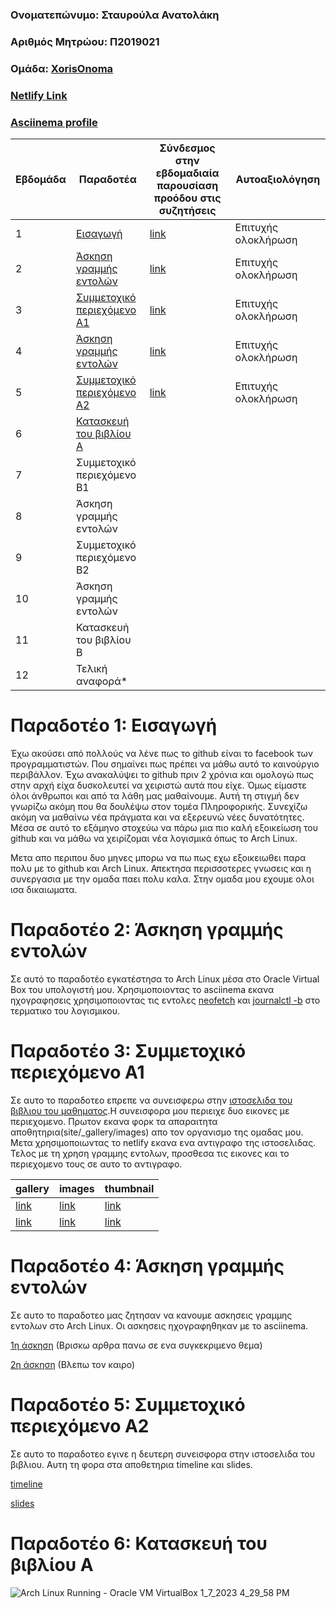 ### Ονοματεπώνυμο: Σταυρούλα Ανατολάκη
### Αριθμός Μητρώου: Π2019021
### Ομάδα: [XorisOnoma](https://github.com/XorisOnoma)
### [Netlify Link](https://aesthetic-kheer-623587.netlify.app/)
### [Asciinema profile](https://asciinema.org/~p19anat)

| Εβδομάδα | Παραδοτέα  | Σύνδεσμος στην εβδομαδιαία παρουσίαση προόδου στις συζητήσεις | Αυτοαξιολόγηση |
| --- | --- | --- | --- |
| 1 | [Εισαγωγή](https://github.com/StavroulaAnatolaki/hci/blob/2019021/projects/2019021/README.md#%CF%80%CE%B1%CF%81%CE%B1%CE%B4%CE%BF%CF%84%CE%AD%CE%BF-1-%CE%B5%CE%B9%CF%83%CE%B1%CE%B3%CF%89%CE%B3%CE%AE) |  [link](https://github.com/courses-ionio/help/discussions/817)  | Επιτυχής ολοκλήρωση | 
| 2 | [Άσκηση γραμμής εντολών](https://github.com/StavroulaAnatolaki/hci/blob/2019021/projects/2019021/README.md#%CF%80%CE%B1%CF%81%CE%B1%CE%B4%CE%BF%CF%84%CE%AD%CE%BF-2-%CE%AC%CF%83%CE%BA%CE%B7%CF%83%CE%B7-%CE%B3%CF%81%CE%B1%CE%BC%CE%BC%CE%AE%CF%82-%CE%B5%CE%BD%CF%84%CE%BF%CE%BB%CF%8E%CE%BD) |  [link](https://github.com/courses-ionio/help/discussions/1059)  |Επιτυχής ολοκλήρωση| 
| 3 | [Συμμετοχικό περιεχόμενο A1](https://github.com/StavroulaAnatolaki/hci/blob/2019021/projects/2019021/README.md#%CF%80%CE%B1%CF%81%CE%B1%CE%B4%CE%BF%CF%84%CE%AD%CE%BF-3-%CF%83%CF%85%CE%BC%CE%BC%CE%B5%CF%84%CE%BF%CF%87%CE%B9%CE%BA%CF%8C-%CF%80%CE%B5%CF%81%CE%B9%CE%B5%CF%87%CF%8C%CE%BC%CE%B5%CE%BD%CE%BF-a1) |  [link](https://github.com/courses-ionio/help/discussions/1402)  |Επιτυχής ολοκλήρωση | 
| 4 | [Άσκηση γραμμής εντολών](https://github.com/StavroulaAnatolaki/hci/blob/2019021/projects/2019021/README.md#%CF%80%CE%B1%CF%81%CE%B1%CE%B4%CE%BF%CF%84%CE%AD%CE%BF-4-%CE%AC%CF%83%CE%BA%CE%B7%CF%83%CE%B7-%CE%B3%CF%81%CE%B1%CE%BC%CE%BC%CE%AE%CF%82-%CE%B5%CE%BD%CF%84%CE%BF%CE%BB%CF%8E%CE%BD) |  [link](https://github.com/courses-ionio/help/discussions/1627)  | Επιτυχής ολοκλήρωση| 
| 5 | [Συμμετοχικό περιεχόμενο A2](https://github.com/StavroulaAnatolaki/hci/blob/2019021/projects/2019021/README.md#%CF%80%CE%B1%CF%81%CE%B1%CE%B4%CE%BF%CF%84%CE%AD%CE%BF-5-%CF%83%CF%85%CE%BC%CE%BC%CE%B5%CF%84%CE%BF%CF%87%CE%B9%CE%BA%CF%8C-%CF%80%CE%B5%CF%81%CE%B9%CE%B5%CF%87%CF%8C%CE%BC%CE%B5%CE%BD%CE%BF-a2) |  [link](https://github.com/courses-ionio/help/discussions/1629)  |Επιτυχής ολοκλήρωση | 
| 6 | [Κατασκευή του βιβλίου Α](https://github.com/StavroulaAnatolaki/hci/blob/2019021/projects/2019021/README.md#%CF%80%CE%B1%CF%81%CE%B1%CE%B4%CE%BF%CF%84%CE%AD%CE%BF-6-%CE%BA%CE%B1%CF%84%CE%B1%CF%83%CE%BA%CE%B5%CF%85%CE%AE-%CF%84%CE%BF%CF%85-%CE%B2%CE%B9%CE%B2%CE%BB%CE%AF%CE%BF%CF%85-%CE%B1) | | | 
| 7 | Συμμετοχικό περιεχόμενο B1 | | 
| 8 | Άσκηση γραμμής εντολών | | 
| 9 | Συμμετοχικό περιεχόμενο B2 | | 
| 10 | Άσκηση γραμμής εντολών | | 
| 11 | Κατασκευή του βιβλίου Β | | 
| 12 | Τελική αναφορά* | | 


# Παραδοτέο 1: Εισαγωγή

Έχω ακούσει από πολλούς να λένε πως το github είναι το facebook των προγραμματιστών. Που σημαίνει πως πρέπει να μάθω αυτό το καινούργιο περιβάλλον. Έχω ανακαλύψει το github πριν 2 χρόνια και ομολογώ πως στην αρχή είχα δυσκολευτεί να χειριστώ αυτά που είχε. Όμως είμαστε όλοι άνθρωποι και από τα λάθη μας μαθαίνουμε. Αυτή τη στιγμή δεν γνωρίζω ακόμη που θα δουλέψω στον τομέα Πληροφορικής. Συνεχίζω ακόμη να μαθαίνω νέα πράγματα και να εξερευνώ νέες δυνατότητες. Μέσα σε αυτό το εξάμηνο στοχεύω να πάρω μια πιο καλή εξοικείωση του github και να μάθω να χειρίζομαι νέα λογισμικά όπως το Arch Linux.

Μετα απο περιπου δυο μηνες μπορω να πω πως εχω εξοικειωθει παρα πολυ με το github και Arch Linux. Απεκτησα περισσοτερες γνωσεις και η συνεργασια με την ομαδα παει πολυ καλα. Στην ομαδα μου εχουμε ολοι ισα δικαιωματα.

# Παραδοτέο 2: Άσκηση γραμμής εντολών

Σε αυτό το παραδοτέο εγκατέστησα το Arch Linux μέσα στο Oracle Virtual Box του υπολογιστή μου. Χρησιμοποιοντας το asciinema εκανα ηχογραφησεις χρησιμοποιοντας τις εντολες [neofetch](https://asciinema.org/a/G7NQfQuuMJcZYwMrf5mjPuQYT) και [journalctl -b](https://asciinema.org/a/B3DhjtZUmd5lcrmZxVofia2k5) στο τερματικο του λογισμικου.

# Παραδοτέο 3: Συμμετοχικό περιεχόμενο A1

Σε αυτο το παραδοτεο επρεπε να συνεισφερω στην [ιστοσελιδα του βιβλιου του μαθηματος](https://github.com/StavroulaAnatolaki/site).Η συνεισφορα μου περιειχε δυο εικονες με περιεχομενο. Πρωτον εκανα φορκ τα απαραιτητα αποθητηρια(site/_gallery/images) απο τον οργανισμο της ομαδας μου. Μετα χρησιμοποιωντας το netlify εκανα ενα αντιγραφο της ιστοσελιδας. Τελος με τη χρηση γραμμης εντολων, προσθεσα τις εικονες και το περιεχομενο τους σε αυτο το αντιγραφο.
  
 |gallery|images|thumbnail|
 | --- | --- | --- |
 |[link](https://aesthetic-kheer-623587.netlify.app/gallery/fireos/)|[link](https://github.com/StavroulaAnatolaki/images/blob/master/fireos.jpg)|[link](https://github.com/StavroulaAnatolaki/images/blob/master/fireos-thumb.jpg)|         
 |[link](https://aesthetic-kheer-623587.netlify.app/gallery/wearos/)|[link](https://github.com/StavroulaAnatolaki/images/blob/master/wearos.jpg)|[link](https://github.com/StavroulaAnatolaki/images/blob/master/wearos-thumb.jpg)|            
 
 
 # Παραδοτέο 4: Άσκηση γραμμής εντολών
 
 Σε αυτο το παραδοτεο μας ζητησαν να κανουμε ασκησεις γραμμης εντολων στο Arch Linux. Οι ασκησεις ηχογραφηθηκαν με το asciinema.
 
 [1η άσκηση](https://asciinema.org/a/LtSdB9iDOduSFswPy5jBMkpNw)
  (Βρισκω αρθρα πανω σε ενα συγκεκριμενο θεμα)
  
  [2η άσκηση](https://asciinema.org/a/eh3OGRhU4sTHqFExhuHvyAQ9v)
  (Βλεπω τον καιρο)
  
 
 # Παραδοτέο 5: Συμμετοχικό περιεχόμενο A2
 
 Σε αυτο το παραδοτεο εγινε η δευτερη συνεισφορα στην ιστοσελιδα του βιβλιου. Αυτη τη φορα στα αποθετηρια timeline και slides.
 
 [timeline](https://aesthetic-kheer-623587.netlify.app//timeline/os-apps/)
 
 [slides](https://aesthetic-kheer-623587.netlify.app//slides/gui/)
 
 # Παραδοτέο 6: Κατασκευή του βιβλίου Α
 
 
 ![Arch Linux  Running  - Oracle VM VirtualBox 1_7_2023 4_29_58 PM](https://user-images.githubusercontent.com/72880868/211155828-567226c7-6354-4632-8ed8-b71c3495dc53.png)

